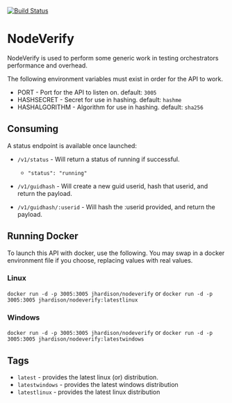 [![Build Status](https://dev.azure.com/jmhardison/NodeVerify/_apis/build/status/jmhardison.nodeverify?branchName=master)](https://dev.azure.com/jmhardison/NodeVerify/_build/latest?definitionId=6&branchName=master)
# NodeVerify
NodeVerify is used to perform some generic work in testing orchestrators performance and overhead.

The following environment variables must exist in order for the API to work.

* PORT - Port for the API to listen on. default: `3005`
* HASHSECRET - Secret for use in hashing. default: `hashme`
* HASHALGORITHM - Algorithm for use in hashing. default: `sha256`

## Consuming
A status endpoint is available once launched:

* `/v1/status` - Will return a status of running if successful.
  * `"status": "running"`

* `/v1/guidhash` - Will create a new guid userid, hash that userid, and return the payload.
* `/v1/guidhash/:userid` - Will hash the :userid provided, and return the payload.


## Running Docker

To launch this API with docker, use the following. You may swap in a docker environment file if you choose, replacing values with real values.

### Linux
`docker run -d -p 3005:3005 jhardison/nodeverify`
or
`docker run -d -p 3005:3005 jhardison/nodeverify:latestlinux`

### Windows
`docker run -d -p 3005:3005 jhardison/nodeverify`
or
`docker run -d -p 3005:3005 jhardison/nodeverify:latestwindows`

## Tags

* `latest` - provides the latest linux (or) distribution.
* `latestwindows` - provides the latest windows distribution
* `latestlinux` - provides the latest linux distribution
